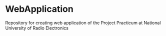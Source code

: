 # WebApplication
Repository for creating web application of the Project Practicum at National University of Radio Electronics
